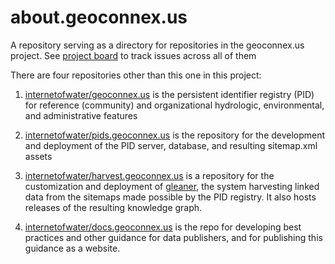 # about.geoconnex.us
A repository serving as a directory for repositories in the geoconnex.us project. See [project board](https://github.com/orgs/internetofwater/projects/5) to track issues across all of them

There are four repositories other than this one in this project:

1. [internetofwater/geoconnex.us](https://github.com/internetofwater/geoconnex.us) is the persistent identifier registry (PID) for reference (community) and organizational hydrologic, environmental, and administrative features

2. [internetofwater/pids.geoconnex.us](https://github.com/internetofwater/pids.geoconnex.us) is the repository for the development and deployment of the PID server, database, and resulting sitemap.xml assets

3. [internetofwater/harvest.geoconnex.us](https://github.com/internetofwater/harvest.geoconnex.us) is a repository for the customization and deployment of [gleaner](https://gleaner.io), the system harvesting linked data from the sitemaps made possible by the PID registry. It also hosts releases of the resulting knowledge graph.

4. [internetofwater/docs.geoconnex.us](https://github.com/internetofwater/docs.geoconnex.us) is the repo for developing best practices and other guidance for data publishers, and for publishing this guidance as a website.



